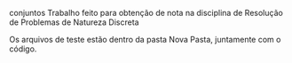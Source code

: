 conjuntos
Trabalho feito para obtenção de nota na disciplina de Resolução de Problemas de Natureza Discreta

Os arquivos de teste estão dentro da pasta Nova Pasta, juntamente com o código.
